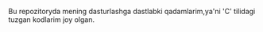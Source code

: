 Bu repozitoryda mening dasturlashga dastlabki qadamlarim,ya'ni 'C' tilidagi tuzgan kodlarim joy  olgan.
